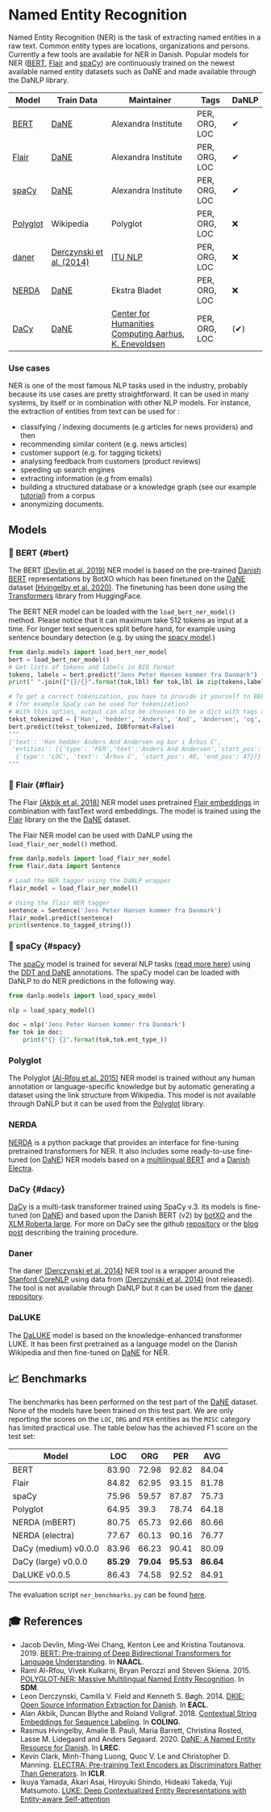 Named Entity Recognition
========================
Named Entity Recognition (NER) is the task of extracting named entities in a raw text. 
Common entity types are locations, organizations and persons. Currently a few
tools are available for NER in Danish. Popular models for NER
([BERT](https://huggingface.co/transformers/index.html),
[Flair](https://github.com/flairNLP/flair) and [spaCy](https://spacy.io/))
are continuously trained on the newest available named entity datasets such as DaNE
and made available through the DaNLP library.

| Model                                                                             | Train Data                                                            | Maintainer                     | Tags          | DaNLP |
|-----------------------------------------------------------------------------------|-----------------------------------------------------------------------|--------------------------------|---------------|-------|
| [BERT](#bert)                                                                     | [DaNE](../datasets.md#dane)                                           | Alexandra Institute            | PER, ORG, LOC | ✔     |
| [Flair](#flair)                                                                   | [DaNE](../datasets.md#dane)                                           | Alexandra Institute            | PER, ORG, LOC | ✔     |
| [spaCy](#spacy)                                                                   | [DaNE](../datasets.md#dane)                                           | Alexandra Institute            | PER, ORG, LOC | ✔     |
| [Polyglot](https://polyglot.readthedocs.io/en/latest/NamedEntityRecognition.html) | Wikipedia                                                             | Polyglot                       | PER, ORG, LOC | ❌     |
| [daner](https://github.com/ITUnlp/daner)                                          | [Derczynski et al. (2014)](https://www.aclweb.org/anthology/E14-2016) | [ITU NLP](https://nlp.itu.dk/) | PER, ORG, LOC | ❌     |
| [NERDA](https://github.com/ebanalyse/NERDA/)                                      | [DaNE](../datasets.md#dane)                                           | Ekstra Bladet                  | PER, ORG, LOC | ❌     |
| [DaCy](#dacy)                                      | [DaNE](../datasets.md#dane)                                           | [Center for Humanities Computing Aarhus](http://chcaa.io/#/), [K. Enevoldsen ](http://kennethenevoldsen.com)                 | PER, ORG, LOC | (✔)    |

### Use cases

NER is one of the most famous NLP tasks used in the industry, probably because its use cases are pretty straightforward. 
It can be used in many systems, by itself or in combination with other NLP models. 
For instance, the extraction of entities from text can be used for : 
 * classifying / indexing documents (e.g articles for news providers) and then
 * recommending similar content (e.g. news articles)
 * customer support (e.g. for tagging tickets)
 * analysing feedback from customers (product reviews)
 * speeding up search engines 
 * extracting information (e.g from emails)
 * building a structured database or a knowledge graph (see our example [tutorial](https://github.com/alexandrainst/danlp/blob/master/examples/tutorials/example_knowledge_graph.ipynb)) from a corpus
 * anonymizing documents. 


## Models

### 🔧 BERT {#bert}
The BERT [(Devlin et al. 2019)](https://www.aclweb.org/anthology/N19-1423/) NER model is based on the pre-trained [Danish BERT](https://github.com/botxo/nordic_bert) representations by BotXO which 
has been finetuned on the [DaNE](../datasets.md#dane) 
dataset [(Hvingelby et al. 2020)](http://www.lrec-conf.org/proceedings/lrec2020/pdf/2020.lrec-1.565.pdf). The finetuning has been done using the [Transformers](https://github.com/huggingface/transformers) library from HuggingFace.

The BERT NER model can be loaded with the `load_bert_ner_model()` method. Please notice that it can maximum take 512 tokens as input at a time. For longer text sequences split before hand, for example using sentence boundary detection (e.g. by using the [spacy model](../frameworks/spacy.md ).) 

```python
from danlp.models import load_bert_ner_model
bert = load_bert_ner_model()
# Get lists of tokens and labels in BIO format
tokens, labels = bert.predict("Jens Peter Hansen kommer fra Danmark")
print(" ".join(["{}/{}".format(tok,lbl) for tok,lbl in zip(tokens,labels)]))

# To get a correct tokenization, you have to provide it yourself to BERT  by providing a list of tokens
# (for example SpaCy can be used for tokenization)
# With this option, output can also be choosen to be a dict with tags and position instead of BIO format
tekst_tokenized = ['Han', 'hedder', 'Anders', 'And', 'Andersen', 'og', 'bor', 'i', 'Århus', 'C']
bert.predict(tekst_tokenized, IOBformat=False)
"""
{'text': 'Han hedder Anders And Andersen og bor i Århus C',
 'entities': [{'type': 'PER','text':'Anders And Andersen','start_pos': 11,'end_pos': 30},
  {'type': 'LOC', 'text': 'Århus C', 'start_pos': 40, 'end_pos': 47}]}
"""
```


### 🔧 Flair {#flair}
The Flair [(Akbik et al. 2018)](https://www.aclweb.org/anthology/C18-1139/) NER model
uses pretrained [Flair embeddings](embeddings.md#flair-embeddings)
in combination with fastText word embeddings. The model is trained using the [Flair](https://github.com/flairNLP/flair)
 library on the the [DaNE](../datasets.md#dane) dataset.

The Flair NER model can be used with DaNLP using the `load_flair_ner_model()` method.
```python
from danlp.models import load_flair_ner_model
from flair.data import Sentence

# Load the NER tagger using the DaNLP wrapper
flair_model = load_flair_ner_model()

# Using the flair NER tagger
sentence = Sentence('Jens Peter Hansen kommer fra Danmark') 
flair_model.predict(sentence) 
print(sentence.to_tagged_string())
```

### 🔧 spaCy {#spacy}
The [spaCy](https://spacy.io/) model is trained for several NLP tasks [(read more here)](../frameworks/spacy.md) using the [DDT and DaNE](../datasets.md#dane) annotations.
The spaCy model can be loaded with DaNLP to do NER predictions in the following way.
```python
from danlp.models import load_spacy_model

nlp = load_spacy_model()

doc = nlp('Jens Peter Hansen kommer fra Danmark') 
for tok in doc:
    print("{} {}".format(tok,tok.ent_type_))
```

### Polyglot
The Polyglot [(Al-Rfou et al. 2015)](https://arxiv.org/abs/1410.3791) NER model
is  trained without any human annotation or language-specific knowledge but 
by automatic generating a dataset using the link structure from Wikipedia.
This model is not available through DaNLP but it can be used from the 
[Polyglot](https://github.com/aboSamoor/polyglot) library.


### NERDA

[NERDA](https://github.com/ebanalyse/NERDA/) is a python package 
that provides an interface for fine-tuning pretrained transformers for NER. 
It also includes some ready-to-use fine-tuned (on [DaNE](../datasets.md#dane)) NER models based on a 
[multilingual BERT](https://github.com/google-research/bert/blob/master/multilingual.md) 
and a [Danish Electra](https://github.com/MalteHB/-l-ctra). 


### DaCy {#dacy}

[DaCy](https://github.com/KennethEnevoldsen/DaCy) is a multi-task transformer trained using SpaCy v.3.
its models is fine-tuned (on [DaNE](../datasets.md#dane)) and based upon the Danish BERT (v2) by [botXO](https://github.com/botxo/nordic_bert) and the [XLM Roberta large](https://huggingface.co/xlm-roberta-large). For more on DaCy see the github [repository](https://github.com/KennethEnevoldsen/DaCy) or the [blog post](https://www.kennethenevoldsen.com/post/new-fast-and-efficient-state-of-the-art-in-danish-nlp/) describing the training procedure. 

### Daner
The daner [(Derczynski et al. 2014)](https://www.aclweb.org/anthology/E14-2016) NER tool
is a wrapper around the [Stanford CoreNLP](https://stanfordnlp.github.io/CoreNLP/) 
using data from [(Derczynski et al. 2014)](https://www.aclweb.org/anthology/E14-2016) (not released).
The tool is not available through DaNLP but it can be used from the [daner repository](https://github.com/ITUnlp/daner).

### DaLUKE

The [DaLUKE](https://github.com/peleiden/daluke) model is based on the knowledge-enhanced transformer LUKE. 
It has been first pretrained as a language model on the Danish Wikipedia and then fine-tuned on [DaNE](../datasets.md#dane) for NER. 

## 📈 Benchmarks
The benchmarks has been performed on the test part of the
[DaNE](../datasets.md#dane) dataset.
None of the models have been trained on this test part. We are only reporting the scores on the `LOC`, `ORG` and `PER` entities as the `MISC` category has limited practical use.
The table below has the achieved F1 score on the test set:

| Model                | LOC       | ORG       | PER       | AVG       |
|----------------------|-----------|-----------|-----------|-----------|
| BERT                 | 83.90     | 72.98     | 92.82     | 84.04     |
| Flair                | 84.82     | 62.95     | 93.15     | 81.78     |
| spaCy                | 75.96     | 59.57     | 87.87     | 75.73     |
| Polyglot             | 64.95     | 39.3      | 78.74     | 64.18     |
| NERDA (mBERT)        | 80.75     | 65.73     | 92.66     | 80.66     |
| NERDA (electra)      | 77.67     | 60.13     | 90.16     | 76.77     |
| DaCy (medium) v0.0.0 | 83.96     | 66.23     | 90.41     | 80.09     |
| DaCy (large) v0.0.0  | **85.29** | **79.04** | **95.53** | **86.64** |
| DaLUKE v0.0.5        | 86.43     | 74.58     | 92.52     | 84.91     |

The evaluation script `ner_benchmarks.py` can be found [here](https://github.com/alexandrainst/danlp/blob/master/examples/benchmarks/ner_benchmarks.py).



## 🎓 References
- Jacob Devlin, Ming-Wei Chang, Kenton Lee and Kristina Toutanova. 2019. [BERT: Pre-training of Deep Bidirectional Transformers for Language Understanding](https://www.aclweb.org/anthology/N19-1423/). In **NAACL**.
- Rami Al-Rfou, Vivek Kulkarni, Bryan Perozzi and Steven Skiena. 2015. [POLYGLOT-NER: Massive Multilingual Named Entity Recognition](https://arxiv.org/abs/1410.3791). In **SDM**.
- Leon Derczynski, Camilla V. Field and Kenneth S. Bøgh. 2014. [DKIE: Open Source Information Extraction for Danish](https://www.aclweb.org/anthology/E14-2016). In **EACL**.
- Alan Akbik, Duncan Blythe and Roland Vollgraf. 2018. [Contextual String Embeddings for Sequence Labeling](https://www.aclweb.org/anthology/C18-1139/). In **COLING**.
- Rasmus Hvingelby, Amalie B. Pauli, Maria Barrett, Christina Rosted, Lasse M. Lidegaard and Anders Søgaard. 2020. [DaNE: A Named Entity Resource for Danish](http://www.lrec-conf.org/proceedings/lrec2020/pdf/2020.lrec-1.565.pdf). In **LREC**.
- Kevin Clark, Minh-Thang Luong, Quoc V. Le and Christopher D. Manning. [ELECTRA: Pre-training Text Encoders as Discriminators Rather Than Generators](https://nlp.stanford.edu/pubs/clark2020electra.pdf). In **ICLR**.
- Ikuya Yamada, Akari Asai, Hiroyuki Shindo, Hideaki Takeda, Yuji Matsumoto. [LUKE: Deep Contextualized Entity Representations with Entity-aware Self-attention](https://aclanthology.org/2020.emnlp-main.523/)